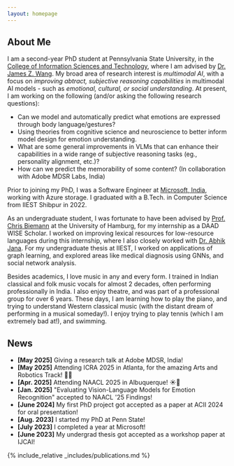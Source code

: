 ```yaml
---
layout: homepage
---
```


## About Me

I am a second-year PhD student at Pennsylvania State University, in the [College of Information Sciences and Technology](https://ist.psu.edu/), where I am advised by [Dr. James Z. Wang](https://wang.ist.psu.edu/docs/home.shtml). My broad area of research interest is _multimodal AI_, with a focus on _improving abtract, subjective reasoning capabilities_ in multimodal AI models - such as _emotional, cultural, or social understanding_. At present, I am working on the following (and/or asking the following research questions): 

- Can we model and automatically predict what emotions are expressed through body language/gestures? 
- Using theories from cognitive science and neuroscience to better inform model design for emotion understanding.
- What are some general improvements in VLMs that can enhance their capabilities in a wide range of subjective reasoning tasks (eg., personality alignment, etc.)?
- How can we predict the memorability of some content? (In collaboration with Adobe MDSR Labs, India)

Prior to joining my PhD, I was a Software Engineer at [Microsoft, India](https://www.microsoft.com/en-in/msidc/), working with Azure storage. I graduated with a B.Tech. in Computer Science from IIEST Shibpur in 2022. 

As an undergraduate student, I was fortunate to have been advised by [Prof. Chris Biemann](https://www.inf.uni-hamburg.de/en/inst/ab/lt/people/chris-biemann.html) at the University of Hamburg, for my internship as a DAAD WISE Scholar. I worked on improving lexical resources for low-resource languages during this internship, where I also closely worked with [Dr. Abhik Jana](https://www.iitbbs.ac.in/profile.php/abhik/). For my undergraduate thesis at IIEST, I worked on applications of graph learning, and explored areas like medical diagnosis using GNNs, and social network analysis.

Besides academics, I love music in any and every form. I trained in Indian classical and folk music vocals for almost 2 decades, often performing professionally in India. I also enjoy theatre, and was part of a professional group for over 6 years. These days, I am learning how to play the piano, and trying to understand Western classical music (with the distant dream of performing in a musical someday!). I enjoy trying to play tennis (which I am extremely bad at!), and swimming. 

## News

- **[May 2025]** Giving a research talk at Adobe MDSR, India!
- **[May 2025]** Attending ICRA 2025 in Atlanta, for the amazing Arts and Robotics Track! 🎨🤖
- **[Apr. 2025]** Attending NAACL 2025 in Albuquerque! ☀️🌵
- **[Jan. 2025]** "Evaluating Vision-Language Models for Emotion Recognition" accepted to NAACL '25 Findings!
- **[June 2024]** My first PhD project got accepted as a paper at ACII 2024 for oral presentation! 
- **[Aug. 2023]** I started my PhD at Penn State! 
- **[July 2023]** I completed a year at Microsoft!
- **[June 2023]** My undergrad thesis got accepted as a workshop paper at IJCAI!

{% include_relative _includes/publications.md %}

